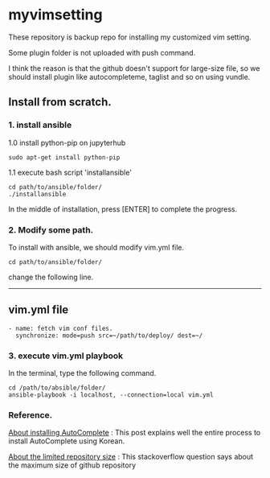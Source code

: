 # myvimsetting

These repository is backup repo for installing my customized vim setting.

Some plugin folder is not uploaded with push command.

I think the reason is that the github doesn't support for large-size file, so we should install plugin like autocompleteme, taglist and so on using vundle.

## Install from scratch.

### 1. install ansible 

1.0 install python-pip on jupyterhub

    sudo apt-get install python-pip

1.1 execute bash script 'installansible'

    cd path/to/ansible/folder/
    ./installansible

In the middle of installation, press [ENTER] to complete the progress.

### 2. Modify some path.

To install with ansible, we should modify vim.yml file.

    cd path/to/ansible/folder/


change the following line.

---
vim.yml file
---

    - name: fetch vim conf files. 
      synchronize: mode=push src=~/path/to/deploy/ dest=~/

### 3. execute vim.yml playbook

In the terminal, type the following command.

    cd /path/to/absible/folder/
    ansible-playbook -i localhost, --connection=local vim.yml




### Reference.

[About installing AutoComplete](http://neverapple88.tistory.com/26) : This post explains well the entire process to install AutoComplete using Korean.

[About the limited repository size](http://stackoverflow.com/questions/3230721/max-file-size-and-max-repository-size-in-git) : This stackoverflow question says about the maximum size of github repository
